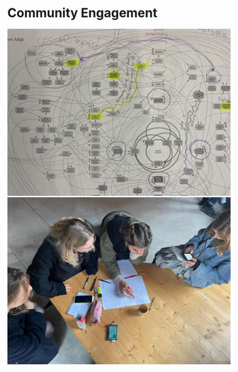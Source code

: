 # Community Engagement

![Obesity Exercise](../images/CommEng1.jpeg)
![Group Work](../images/CommEng2.jpeg)